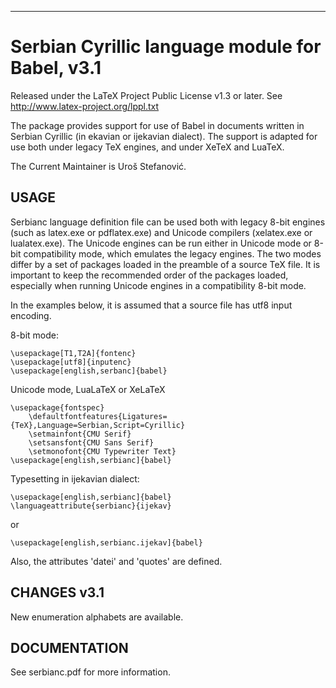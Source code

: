 ----------------------------------------------------------------

# Serbian Cyrillic language module for Babel, v3.1

Released under the LaTeX Project Public License v1.3 or later.
See http://www.latex-project.org/lppl.txt

The package provides support for use of Babel in documents written in Serbian Cyrillic
(in ekavian or ijekavian dialect). The support is adapted for use both
under legacy TeX engines, and under XeTeX and LuaTeX.

The Current Maintainer is Uroš Stefanović.

## USAGE

Serbianc language definition file can be used both with legacy 8-bit engines
(such as latex.exe or pdflatex.exe) and Unicode compilers (xelatex.exe or
lualatex.exe). The Unicode engines can be run either in Unicode mode or 8-bit
compatibility mode, which emulates the legacy engines. The two modes differ by
a set of packages loaded in the preamble of a source TeX file. It is important
to keep the recommended order of the packages loaded, especially when running
Unicode engines in a compatibility 8-bit mode.

In the examples below, it is assumed that a source file has utf8 input encoding.

  8-bit mode:

    \usepackage[T1,T2A]{fontenc}
    \usepackage[utf8]{inputenc}
    \usepackage[english,serbanc]{babel}

  Unicode mode, LuaLaTeX or XeLaTeX

    \usepackage{fontspec}
        \defaultfontfeatures{Ligatures={TeX},Language=Serbian,Script=Cyrillic}
        \setmainfont{CMU Serif}
        \setsansfont{CMU Sans Serif}
        \setmonofont{CMU Typewriter Text}
    \usepackage[english,serbianc]{babel}

Typesetting in ijekavian dialect:

    \usepackage[english,serbianc]{babel}
    \languageattribute{serbianc}{ijekav}
or

    \usepackage[english,serbianc.ijekav]{babel}
	
Also, the attributes 'datei' and 'quotes' are defined.

## CHANGES v3.1

New enumeration alphabets are available.

## DOCUMENTATION

See serbianc.pdf for more information.
